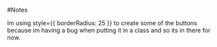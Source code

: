 #Notes

Im using 
style={{ borderRadius: 25 }} to create some of the buttons because im having a bug when putting it in a class and so its in there for now.